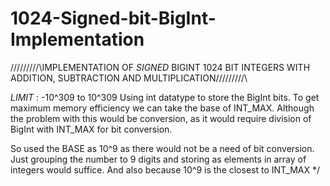 # 1024-Signed-bit-BigInt-Implementation

/\/\/\/\/\/\/\/\/\IMPLEMENTATION OF *SIGNED* BIGINT 1024 BIT INTEGERS WITH ADDITION, SUBTRACTION AND MULTIPLICATION/\/\/\/\/\/\/\/\/\

*LIMIT* : -10^309 to 10^309 
Using int datatype to store the BigInt bits. To get maximum memory efficiency we can take the base of INT_MAX.
Although the problem with this would be conversion, as it would require division of BigInt with INT_MAX for bit conversion. 

So used the BASE as 10^9 as there would not be a need of bit conversion. Just grouping the number to 9 digits and 
storing as elements in array of integers would suffice. And also because 10^9 is the closest to INT_MAX
*/
